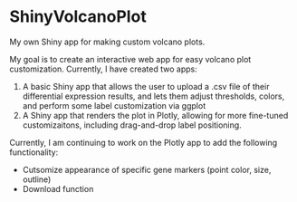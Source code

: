 # ShinyVolcanoPlot
My own Shiny app for making custom volcano plots. 


My goal is to create an interactive web app for easy volcano plot customization. 
Currently, I have created two apps:
1. A basic Shiny app that allows the user to upload a .csv file of their differential expression results, and lets them adjust thresholds, colors, and perform some label customization via ggplot
2. A Shiny app that renders the plot in Plotly, allowing for more fine-tuned customizaitons, including drag-and-drop label positioning.

Currently, I am continuing to work on the Plotly app to add the following functionality:

- Cutsomize appearance of specific gene markers (point color, size, outline)
- Download function
